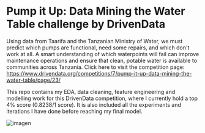 # Pump it Up: Data Mining the Water Table challenge by DrivenData

Using data from Taarifa and the Tanzanian Ministry of Water, we must predict which pumps are functional, need some repairs, and which don't work at all. A smart understanding of which waterpoints will fail can improve maintenance operations and ensure that clean, potable water is available to communities across Tanzania. Click here to visit the competition page: https://www.drivendata.org/competitions/7/pump-it-up-data-mining-the-water-table/page/23/

This repo contains my EDA, data cleaning, feature engineering and modelling work for this DrivenData competition, where I currently hold a top 4% score (0.8238/1 score). It is also included all the experiments and iterations I have done before reaching my final model. 

![imagen](https://user-images.githubusercontent.com/73543020/234385206-7a815bbc-9a3e-457e-9191-cb730169a367.png)
